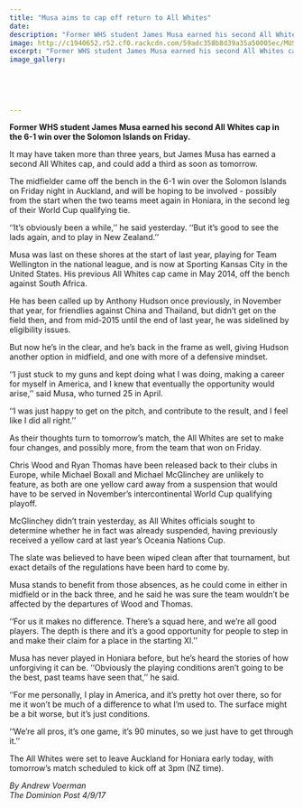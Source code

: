 ```yaml
---
title: "Musa aims to cap off return to All Whites"
date: 
description: "Former WHS student James Musa earned his second All Whites cap in the 6-1 win over the Solomon Islands on Friday..."
image: http://c1940652.r52.cf0.rackcdn.com/59adc358b8d39a35a50005ec/MUSA-2nd-All-Whites-cap-4-sept-dominion.jpg
excerpt: "Former WHS student James Musa earned his second All Whites cap in the 6-1 win over the Solomon Islands on Friday."
image_gallery:
    
    
    
    
    
---
```


<p><strong>Former WHS student James Musa earned his second All Whites cap in the 6-1 win over the Solomon Islands on Friday.</strong></p>
<p data-bind="text: $data">It may have taken more than three years, but James Musa has earned a second All Whites cap, and could add a third as soon as tomorrow.</p>
<p data-bind="text: $data">The midfielder came off the bench in the 6-1 win over the Solomon Islands on Friday night in Auckland, and will be hoping to be involved - possibly from the start when the two teams meet again in Honiara, in the second leg of their World Cup qualifying tie.</p>
<p data-bind="text: $data">&lsquo;&lsquo;It&rsquo;s obviously been a while,&rsquo;&rsquo; he said yesterday. &lsquo;&lsquo;But it&rsquo;s good to see the lads again, and to play in New Zealand.&rsquo;&rsquo;</p>
<p data-bind="text: $data">Musa was last on these shores at the start of last year, playing for Team Wellington in the national league, and is now at Sporting Kansas City in the United States. His previous All Whites cap came in May 2014, off the bench against South Africa.</p>
<p data-bind="text: $data">He has been called up by Anthony Hudson once previously, in November that year, for friendlies against China and Thailand, but didn&rsquo;t get on the field then, and from mid-2015 until the end of last year, he was sidelined by eligibility issues.</p>
<p data-bind="text: $data">But now he&rsquo;s in the clear, and he&rsquo;s back in the frame as well, giving Hudson another option in midfield, and one with more of a defensive mindset.</p>
<p data-bind="text: $data">&lsquo;&lsquo;I just stuck to my guns and kept doing what I was doing, making a career for myself in America, and I knew that eventually the opportunity would arise,&rsquo;&rsquo; said Musa, who turned 25 in April.</p>
<p data-bind="text: $data">&lsquo;&lsquo;I was just happy to get on the pitch, and contribute to the result, and I feel like I did all right.&rsquo;&rsquo;</p>
<p data-bind="text: $data">As their thoughts turn to tomorrow&rsquo;s match, the All Whites are set to make four changes, and possibly more, from the team that won on Friday.</p>
<p data-bind="text: $data">Chris Wood and Ryan Thomas have been released back to their clubs in Europe, while Michael Boxall and Michael McGlinchey are unlikely to feature, as both are one yellow card away from a suspension that would have to be served in November&rsquo;s intercontinental World Cup qualifying playoff.</p>
<p data-bind="text: $data">McGlinchey didn&rsquo;t train yesterday, as All Whites officials sought to determine whether he in fact was already suspended, having previously received a yellow card at last year&rsquo;s Oceania Nations Cup.</p>
<p data-bind="text: $data">The slate was believed to have been wiped clean after that tournament, but exact details of the regulations have been hard to come by.</p>
<p data-bind="text: $data">Musa stands to benefit from those absences, as he could come in either in midfield or in the back three, and he said he was sure the team wouldn&rsquo;t be affected by the departures of Wood and Thomas.</p>
<p data-bind="text: $data">&lsquo;&lsquo;For us it makes no difference. There&rsquo;s a squad here, and we&rsquo;re all good players. The depth is there and it&rsquo;s a good opportunity for people to step in and make their claim for a place in the starting XI.&rsquo;&rsquo;</p>
<p data-bind="text: $data">Musa has never played in Honiara before, but he&rsquo;s heard the stories of how unforgiving it can be. &lsquo;&lsquo;Obviously the playing conditions aren&rsquo;t going to be the best, past teams have seen that,&rsquo;&rsquo; he said.</p>
<p data-bind="text: $data">&lsquo;&lsquo;For me personally, I play in America, and it&rsquo;s pretty hot over there, so for me it won&rsquo;t be much of a difference to what I&rsquo;m used to. The surface might be a bit worse, but it&rsquo;s just conditions.</p>
<p data-bind="text: $data">&lsquo;&lsquo;We&rsquo;re all pros, it&rsquo;s one game, it&rsquo;s 90 minutes, so we just have to get through it.&rsquo;&rsquo;</p>
<p data-bind="text: $data">The All Whites were set to leave Auckland for Honiara early today, with tomorrow&rsquo;s match scheduled to kick off at 3pm (NZ time).</p>
<p><em>By Andrew Voerman<br />The Dominion Post 4/9/17</em></p>

